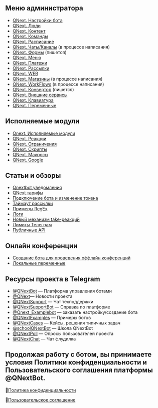 ## Меню администратора
* [QNext. Настройки бота](/docs-test/admin/setting-about)
* [QNext. Люди](/docs-test/admin/people-about)
* [QNext. Контент](/docs-test/admin/content-about)
* [QNext. Команды](/docs-test/admin/command-about)
* [QNext. Расписание](/docs-test/admin/schedule-about)
* [QNext. Чаты/Каналы](/docs-test/admin/chats-and-channels-about) (в процессе написания)
* [QNext. Формы](/docs-test/admin/forms-about) (пишется)
* [QNext. Меню](/docs-test/admin/menu-about)
* [QNext. Платежи](/docs-test/pay)
* [QNext. Рассылки](/docs-test/admin/newsletters-about)
* [QNext. WEB](/docs-test/admin/web-about)
* [QNext. Магазины](/docs-test/admin/stores-about) (в процессе написания)
* [QNext. WorkFlows](/docs-test/admin/workflow-about) (в процессе написания)
* [QNext. Конвертор](/docs-test/admin/converter-about) (пишется)
* [QNext. Внешние сервисы](/docs-test/admin/external-services-about)
* [QNext. Клавиатура](/docs-test/admin/keyboard-about)
* [QNext. Переменные](/docs-test/admin/variables-about)
## Исполняемые модули
* [Qnext. Исполняемые модули](/docs-test/executable-modules)
* [QNext. Реакции](/docs-test/reactions)
* [QNext. Ограничения](/docs-test/restrictions)
* [QNext. Скрипты](/docs-test/script)
* [QNext. Макросы](/docs-test/macros)
* [QNext. Google](/docs-test/admin/google-about)
## Статьи и обзоры
* [Qnextbot уведомления](/docs-test/root/notifications)
* [QNext тарифы](/docs-test/admin/price-about)
* [Подключение бота и изменение токена](/docs-test/root/token-about)
* [Таймаут рассылки](/docs-test/newsletters/timeout)
* [Примеры RegEx](/docs-test/admin/useful-regex)
* [Логи](/docs-test/reactions/log)
* [Новый механизм take-реакций](/docs-test/reactions/new-mechanics)
* [Лимиты Телеграм](https://limits.tginfo.me/ru-RU/)
* [Публичные API](/docs-test/admin/public-api)
## Онлайн конференции
* [Создание бота для проведения оффлайн конференций](https://www.youtube.com/watch?v=DnGL2II51Xg)
* [Локальные переменные](https://www.youtube.com/watch?v=3ify7Ci8D_I)
## Ресурсы проекта в Telegram
* [@QNextBot](https://t.me/QNextBot) — Платформа управления ботами
* [@QNext](http://t.me/QNext)— Новости проекта
* [@QNextSupport](http://t.me/Qnextsupport) — Чат техподдержки
* [@QNextSupportBot](https://t.me/QNextSupportBot) — Cправка по платформе
* [@Qnext_Examplebot](https://t.me/Qnext_Examplebot?start=zakaz) — заказать настройку/создание бота
* [@QNextExamples](https://t.me/QNextExamples) — Примеры ботов
* [@QNextCases](https://t.me/QNextCases) — Кейсы, решения типичных задач
* [@schoolQNextBot](http://t.me/schoolQNextBot) — Школа QNextBot
* [@QNextPoll](https://t.me/QNextPoll) — Опросы пользователей проекта
* [@QNextChat](https://t.me/QNextChat) — Чат флудилка


## Продолжая работу с ботом, вы принимаете условия Политики конфиденциальности и Пользовательского соглашения платформы @QNextBot.

🔸[Политика конфиденциальности](http://qnext.app/docs/privacy.html)

🔸[Пользовательское соглашение](http://qnext.app/docs/terms.html) 
